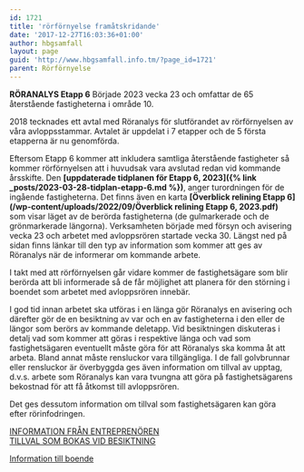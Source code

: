 ```yaml
---
id: 1721
title: 'rörförnyelse framåtskridande'
date: '2017-12-27T16:03:36+01:00'
author: hbgsamfall
layout: page
guid: 'http://www.hbgsamfall.info.tm/?page_id=1721'
parent: Rörförnyelse
---
```


**RÖRANALYS Etapp 6** Började 2023 vecka 23 och omfattar de 65 återstående fastigheterna i område 10.  

2018 tecknades ett avtal med Röranalys för slutförandet av rörförnyelsen av våra avloppsstammar. Avtalet är uppdelat i 7 etapper och de 5 första etapperna är nu genomförda.

Eftersom Etapp 6 kommer att inkludera samtliga återstående fastigheter så kommer rörförnyelsen att i huvudsak vara avslutad redan vid kommande årsskifte. Den **[uppdaterade tidplanen för Etapp 6, 2023]({% link _posts/2023-03-28-tidplan-etapp-6.md
 %})**, anger turordningen för de ingående fastigheterna. Det finns även en karta **[Överblick relining Etapp 6](/wp-content/uploads/2022/09/Överblick relining Etapp 6, 2023.pdf)** som visar läget av de berörda fastigheterna (de gulmarkerade och de grönmarkerade längorna). Verksamheten började med försyn och avisering vecka 23 och arbetet med avloppsrören startade vecka 30. Längst ned på sidan finns länkar till den typ av information som kommer att ges av Röranalys när de informerar om kommande arbete.

I takt med att rörförnyelsen går vidare kommer de fastighetsägare som blir berörda att bli informerade så de får möjlighet att planera för den störning i boendet som arbetet med avloppsrören innebär. 

I god tid innan arbetet ska utföras i en länga gör Röranalys en avisering och därefter gör de en besiktning av var och en av fastigheterna i den eller de längor som berörs av kommande deletapp. Vid besiktningen diskuteras i detalj vad som kommer att göras i respektive länga och vad som fastighetsägaren eventuellt måste göra för att Röranalys ska komma åt att arbeta. Bland annat måste rensluckor vara tillgängliga. I de fall golvbrunnar eller rensluckor är överbyggda ges även information om tillval av upptag, d.v.s. arbete som Röranalys kan vara tvungna att göra på fastighetsägarens bekostnad för att få åtkomst till avloppsrören. 

Det ges dessutom information om tillval som fastighetsägaren kan göra efter rörinfodringen.

[INFORMATION FRÅN ENTREPRENÖREN](/wp-content/uploads/2018/06/stamrenoveringhässelbygårds-samfällighetsförening-folder.pdf)  
[TILLVAL SOM BOKAS VID BESIKTNING](/wp-content/uploads/2022/Beställningsavi.pdf) 

[Information till boende](/wp-content/uploads/2022/03/Etapp-5-Information-till-boende.pdf)

